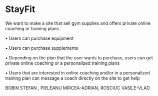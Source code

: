 # StayFit

We want to make a site that sell gym supplies and offers private online coaching or training plans.

•	Users can purchase  equipment

•	Users can purchase supplements

•	Depending on the plan that the user wants to purchase, users can get private online coaching or a personalized training plans

•	Users that are interested in online coaching and/or in a personalized training plan can message a coach directly on the site to get help



BOBIN STEFAN , PIELEANU MIRCEA-ADRIAN, ROSCIUC VASILE-VLAD

